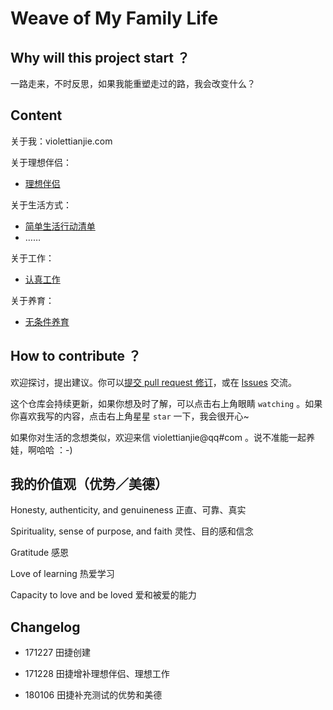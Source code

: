 # Weave of My Family Life


## Why will this project start ？


一路走来，不时反思，如果我能重塑走过的路，我会改变什么？



## Content

关于我：violettianjie.com 

关于理想伴侣：

- [理想伴侣](https://github.com/violettianjie/ForFamily/blob/master/idealmate.md)



关于生活方式：

- [简单生活行动清单]()
- ……

关于工作：
- [认真工作](https://github.com/violettianjie/ForFamily/blob/master/IdealWork.md)


关于养育：

- [无条件养育](https://github.com/violettianjie/ForFamily/blob/master/HbBreeding.md)

## How to contribute ？


欢迎探讨，提出建议。你可以[提交 pull request 修订](https://guides.github.com/activities/forking/#making-changes)，或在 [Issues](https://github.com/violettianjie/ForFamily/issues) 交流。

这个仓库会持续更新，如果你想及时了解，可以点击右上角眼睛 `watching` 。如果你喜欢我写的内容，点击右上角星星 `star` 一下，我会很开心~

如果你对生活的念想类似，欢迎来信 violettianjie@qq#com 。说不准能一起养娃，啊哈哈 ：-)


## 我的价值观（优势／美德）

Honesty, authenticity, and genuineness 
正直、可靠、真实


Spirituality, sense of purpose, and faith 
灵性、目的感和信念

Gratitude 
感恩

Love of learning 
热爱学习


Capacity to love and be loved 
爱和被爱的能力


## Changelog 

- 171227 田捷创建

- 171228 田捷增补理想伴侣、理想工作

- 180106 田捷补充测试的优势和美德

